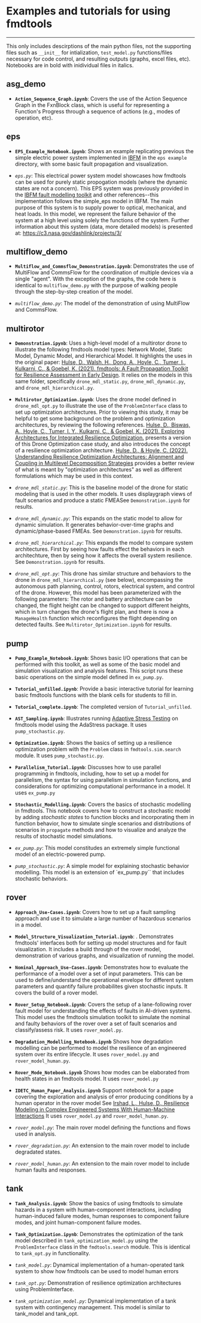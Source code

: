 
# Examples and tutorials for using fmdtools

-----------------


This only includes descirptions of the main python files, not the supporting files such as `__init__` for intialization, `test_model.py` functions/files necessary for code control, and resulting outputs \(graphs, excel files, etc\). Notebooks are in bold with inidividual files in italics.

## asg_demo

- **`Action_Sequence_Graph.ipynb`**: Covers the use of the Action Sequence Graph in the FxnBlock class, which is useful for representing a Function's Progress through a sequence of actions \(e.g., modes of operation, etc\).


## eps

- **`EPS_Example_Notebook.ipynb`**: Shows an example replicating previous the simple electric power system implemented in [IBFM](https://github.com/DesignEngrLab/IBFM) in the `eps example` directory, with some basic fault propagation and visualization.

- *`eps.py`*: This electrical power system model showcases how fmdtools can be used for purely static propogation models (where the dynamic states are not a concern). This EPS system was previously provided in the [IBFM fault modelling toolkit](https://github.com/DesignEngrLab/IBFM) and other references--this implementation follows the simple_eps model in IBFM. The main purpose of this system is to supply power to optical, mechanical, and heat loads. In this model, we represent the failure behavior of the system at a high level using solely the functions of the system. Further information about this system (data, more detailed models) is presented at: https://c3.nasa.gov/dashlink/projects/3/


## multiflow_demo

- **`Multiflow_and_Commsflow_Demonstration.ipynb`**: Demonstrates the use of MultiFlow and CommsFlow for the coordination of multiple devices via a single "agent". With the exception of the graphs, the code here is identical to `multiflow_demo.py` with the purpose of walking people through the step-by-step creation of the model.

- *`multiflow_demo.py`*: The model of the demonstration of using MultiFlow and CommsFlow. 


## multirotor

- **`Demonstration.ipynb`**: Uses a high-level model of a multirotor drone to illustrate the following fmdtools model types: Network Model, Static Model, Dynamic Model, and Hierarchical Model. It highlights the uses in the original paper: [Hulse, D., Walsh, H., Dong, A., Hoyle, C., Tumer, I., Kulkarni, C., & Goebel, K. (2021). fmdtools: A Fault Propagation Toolkit for Resilience Assessment in Early Design](https://doi.org/10.36001/ijphm.2021.v12i3.2954). It relies on the models in this same folder, specifically `drone_mdl_static.py`,  `drone_mdl_dynamic.py`, and `drone_mdl_hierarchical.py`.

- **`Multirotor_Optimization.ipynb`**: Uses the drone model defined in `drone_mdl_opt.py` to illustrate the use of the `ProblemInterface` class to set up optimization architectures. Prior to viewing this study, it may be helpful to get some background on the problem and optimization architectures, by reviewing the following references. [Hulse, D., Biswas, A., Hoyle, C., Tumer, I. Y., Kulkarni, C., & Goebel, K. (2021). Exploring Architectures for Integrated Resilience Optimization.](https://doi.org/10.2514/1.I010942) presents a version of this Drone Optimization case study, and also introduces the concept of a resilience optimization architecture. [ Hulse, D., & Hoyle, C. (2022). Understanding Resilience Optimization Architectures: Alignment and Coupling in Multilevel Decomposition Strategies](https://doi.org/10.1115/1.4054993) provides a better review of what is meant by "optimization architectures" as well as different formulations which may be used in this context.

- *`drone_mdl_static.py`*: This is the baseline model of the drone for static modeling that is used in the other models. It uses displaygraph views of fault scenarios and produce a static FMEASee `Demonstration.ipynb` for results.

- *`drone_mdl_dynamic.py`*: This expands on the static model to allow for dynamic simulation. It generates behavior-over-time graphs and dynamic/phase-based FMEAs. See `Demonstration.ipynb` for results.

- *`drone_mdl_hierarchical.py`*: This expands the model to compare system architectures. First by seeing how faults effect the behaviors in each architechture, then by seing how it affects the overall system resilience. See `Demonstration.ipynb` for results.

- *`drone_mdl_opt.py`*: This drone has similar structure and behaviors to the drone in `drone_mdl_hierarchical.py` (see below), encompassing the autonomous path planning, control, rotors, electrical system, and control of the drone. However, this model has been parameterized with the following parameters: The rotor and battery architecture can be changed, the flight height can be changed to support different heights, which in turn changes the drone's flight plan, and there is now a `ManageHealth` function which reconfigures the flight depending on detected faults. See `Multirotor_Optimization.ipynb` for results.



## pump
- **`Pump_Example_Notebook.ipynb`**: Shows basic I/O operations that can be performed with this toolkit, as well as some of the basic model and simulation visualization and analysis features. This script runs these basic operations on the simple model defined in `ex_pump.py`.

- **`Tutorial_unfilled.ipynb`**:  Provide a basic interactive tutorial for learning basic fmdtools functions with the blank cells for students to fill in.

- **`Tutorial_complete.ipynb`**:  The completed version of `Tutorial_unfilled`.

- **`AST_Sampling.ipynb`**: Illustrates running [Adaptive Stress Testing](https://www.nasa.gov/content/tech/rse/research/adastress) on fmdtools model using the AdaStress package. It uses `pump_stochastic.py`.

- **`Optimization.ipynb`**: Shows the basics of setting up a resilience optimization problem with the `Problem` class in `fmdtools.sim.search` module. It uses `pump_stochastic.py`.

- **`Parallelism_Tutorial.ipynb`**: Discusses how to use parallel programming in fmdtools, including, how to set up a model for parallelism, the syntax for using parallelism in simulation functions, and considerations for optimizing computational performance in a model. It uses `ex_pump.py`

- **`Stochastic_Modelling.ipynb`**: Covers the basics of stochastic modelling in fmdtools. This notebook covers how to construct a stochastic model by adding *stochastic states* to function blocks and incorporating them in function behavior, how to simulate single scenarios and distributions of scenarios in `propagate` methods and how to visualize and analyze the results of stochastic model simulations.

- *`ex_pump.py`*: This model constitudes an extremely simple functional model of an electric-powered pump.

- *`pump_stochastic.py`*: A simple model for explaining stochastic behavior modelling. This model is an extension of `ex_pump.py`` that includes stochastic behaviors.


## rover

- **`Approach_Use-Cases.ipynb`**: Covers how to set up a fault sampling approach and use it to simulate a large number of hazardous scenarios in a model.

- **`Model_Structure_Visualization_Tutorial.ipynb`**: . Demonstrates fmdtools' interfaces both for setting up model structures and for fault visualization. It includes a build through of the rover model, demonstration of various graphs, and visualization of running the model.

- **`Nominal_Approach_Use-Cases.ipynb`**: Demonstrates how to evaluate the performance of a model over a set of input parameters. This can be used to define/understand the operational envelope for different system parameters and quantify failure probabilites given stochastic inputs. It covers the build of a rover model.

- **`Rover_Setup_Notebook.ipynb`**: Covers the setup of a lane-following rover fault model for understanding the effects of faults in AI-driven systems. This model uses the fmdtools simulation toolkit to simulate the nominal and faulty behaviors of the rover over a set of fault scenarios and classify/assess risk. It uses `rover_model.py`. 

- **`Degradation_Modelling_Notebook.ipynb`** Shows how degradation modelling can be performed to model the resilience of an engineered system over its entire lifecycle. It uses `rover_model.py` and `rover_model_human.py`.

- **`Rover_Mode_Notebook.ipynb`** Shows how modes can be elaborated from health states in an fmdtools model. It uses `rover_model.py`


- **`IDETC_Human_Paper_Analysis.ipynb`** Support notebook for a pape covering the exploration and analysis of error producing conditions by a human operator in the rover model See [Irshad, L., Hulse, D., Resilience Modeling in Complex Engineered Systems With Human-Machine Interactions](https://doi.org/10.1115/DETC2022-89531) It uses `rover_model.py` and `rover_model_human.py`.

- *`rover_model.py`*: The main rover model defining the functions and flows used in analysis.

- *`rover_degradation.py`*: An extension to the main rover model to include degradated states.

- *`rover_model_human.py`*: An extension to the main rover model to include human faults and responses.

## tank

- **`Tank_Analysis.ipynb`**: Show the basics of using fmdtools to simulate hazards in a system with human-component interactions, including human-induced failure modes, human responses to component failure modes, and joint human-component failure modes.

- **`Tank_Optimization.ipynb`**: Demonstrates the optimization of the tank model described in `tank_optimization_model.py` using the `ProblemInterface` class in the `fmdtools.search` module. This is identical to `tank_opt.py` in functionality.

- *`tank_model.py`*: Dynamical implementation of a human-operated tank system to show how fmdtools can be used to model human errors

- *`tank_opt.py`*: Demonstration of resilience optimization architectures using ProblemInterface. 
 
- *`tank_optimization_model.py`*: Dynamical implementation of a tank system with contingency management. This model is similar to tank_model and tank_opt.


